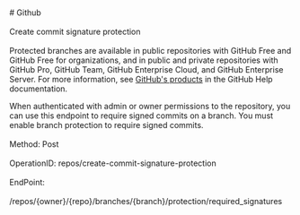 <br>#     Github</br>
<br>Create commit signature protection</br>
<br>Protected branches are available in public repositories with GitHub Free and GitHub Free for organizations, and in public and private repositories with GitHub Pro, GitHub Team, GitHub Enterprise Cloud, and GitHub Enterprise Server. For more information, see [GitHub's products](https://help.github.com/github/getting-started-with-github/githubs-products) in the GitHub Help documentation.

When authenticated with admin or owner permissions to the repository, you can use this endpoint to require signed commits on a branch. You must enable branch protection to require signed commits.</br>
<br>Method: Post</br>
<br>OperationID: repos/create-commit-signature-protection</br>
<br>EndPoint:</br>
<br>/repos/{owner}/{repo}/branches/{branch}/protection/required_signatures</br>
